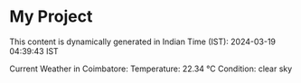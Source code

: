 # My Project

This content is dynamically generated in Indian Time (IST): 2024-03-19 04:39:43 IST


Current Weather in Coimbatore:
Temperature: 22.34 °C
Condition: clear sky
